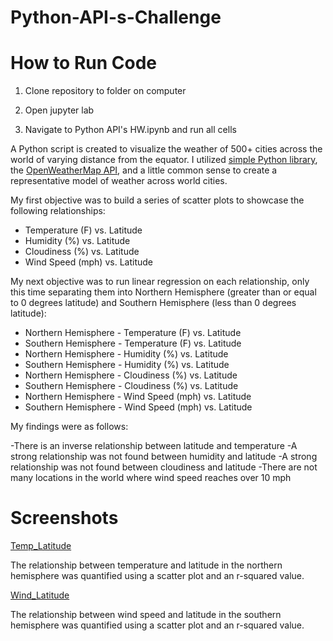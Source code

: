 # Python-API-s-Challenge

# How to Run Code

1. Clone repository to folder on computer

2. Open jupyter lab

3. Navigate to Python API's HW.ipynb and run all cells



A Python script is created to visualize the weather of 500+ cities across the world of varying distance from the equator. I utilized [simple Python library](https://pypi.python.org/pypi/citipy), the [OpenWeatherMap API](https://openweathermap.org/api), and a little common sense to create a representative model of weather across world cities.

My first objective was to build a series of scatter plots to showcase the following relationships:

* Temperature (F) vs. Latitude
* Humidity (%) vs. Latitude
* Cloudiness (%) vs. Latitude
* Wind Speed (mph) vs. Latitude


My next objective was to run linear regression on each relationship, only this time separating them into Northern Hemisphere (greater than or equal to 0 degrees latitude) and Southern Hemisphere (less than 0 degrees latitude):

* Northern Hemisphere - Temperature (F) vs. Latitude
* Southern Hemisphere - Temperature (F) vs. Latitude
* Northern Hemisphere - Humidity (%) vs. Latitude
* Southern Hemisphere - Humidity (%) vs. Latitude
* Northern Hemisphere - Cloudiness (%) vs. Latitude
* Southern Hemisphere - Cloudiness (%) vs. Latitude
* Northern Hemisphere - Wind Speed (mph) vs. Latitude
* Southern Hemisphere - Wind Speed (mph) vs. Latitude

My findings were as follows:

-There is an inverse relationship between latitude and temperature
-A strong relationship was not found between humidity and latitude
-A strong relationship was not found between cloudiness and latitude
-There are not many locations in the world where wind speed reaches over 10 mph

# Screenshots

[Temp_Latitude](N_Temp_Latitude.png)


The relationship between temperature and latitude in the northern hemisphere was quantified using a scatter plot and an r-squared value.


[Wind_Latitude](S_Wind_Latitude.png)

The relationship between wind speed and latitude in the southern hemisphere was quantified using a scatter plot and an r-squared value.




